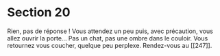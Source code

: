 # Section 20

Rien, pas de réponse ! Vous attendez un peu puis, avec précaution, vous allez ouvrir la porte... Pas un chat, pas une ombre dans le couloir. Vous retournez vous coucher, quelque peu perplexe. Rendez-vous au [[247]].